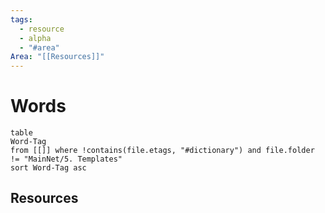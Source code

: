 ```yaml
---
tags:
  - resource
  - alpha
  - "#area"
Area: "[[Resources]]"
---
```


# Words
```dataview
table
Word-Tag
from [[]] where !contains(file.etags, "#dictionary") and file.folder != "MainNet/5. Templates"
sort Word-Tag asc
```



## Resources
